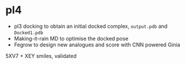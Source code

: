 # pl4

- pl3 docking to obtain an initial docked complex, ```output.pdb``` and ```Docked1.pdb```
- Making-it-rain MD to optimise the docked pose
- Fegrow to design new analogues and score with CNN powered Ginia

5XV7 + XEY smiles, validated
